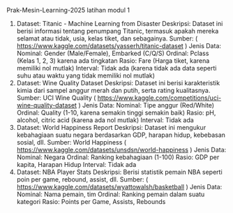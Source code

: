 Prak-Mesin-Learning-2025
latihan modul 1
1. Dataset: Titanic - Machine Learning from Disaster
Deskripsi: Dataset ini berisi informasi tentang penumpang Titanic, termasuk apakah mereka selamat atau tidak, usia, kelas tiket, dan sebagainya.
Sumber: ( https://www.kaggle.com/datasets/yasserh/titanic-dataset )
Jenis Data:
Nominal: Gender (Male/Female), Embarked (C/Q/S)
Ordinal: Pclass (Kelas 1, 2, 3) karena ada tingkatan
Rasio: Fare (Harga tiket, karena memiliki nol mutlak)
Interval: Tidak ada (karena tidak ada data seperti suhu atau waktu yang tidak memiliki nol mutlak)
2. Dataset: Wine Quality Dataset
Deskripsi: Dataset ini berisi karakteristik kimia dari sampel anggur merah dan putih, serta rating kualitasnya.
Sumber: UCI Wine Quality ( https://www.kaggle.com/competitions/uci-wine-quality-dataset )
Jenis Data:
Nominal: Tipe anggur (Red/White)
Ordinal: Quality (1-10, karena semakin tinggi semakin baik)
Rasio: pH, alcohol, citric acid (karena ada nol mutlak)
Interval: Tidak ada
3. Dataset: World Happiness Report
Deskripsi: Dataset ini mengukur kebahagiaan suatu negara berdasarkan GDP, harapan hidup, kebebasan sosial, dll.
Sumber: World Happiness ( https://www.kaggle.com/datasets/unsdsn/world-happiness )
Jenis Data:
Nominal: Negara
Ordinal: Ranking kebahagiaan (1-100)
Rasio: GDP per kapita, Harapan Hidup
Interval: Tidak ada
4. Dataset: NBA Player Stats
Deskripsi: Berisi statistik pemain NBA seperti poin per game, rebound, assist, dll.
Sumber: ( https://www.kaggle.com/datasets/wyattowalsh/basketball )
Jenis Data:
Nominal: Nama pemain, tim
Ordinal: Ranking pemain dalam suatu kategori
Rasio: Points per Game, Assists, Rebounds
